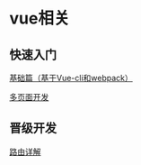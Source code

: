 # vue相关

## 快速入门

[基础篇（基于Vue-cli和webpack）](./base.MarkDown)

[多页面开发](./multiPageDev.MarkDown)

## 晋级开发

[路由详解](./router.MarkDown)

